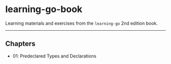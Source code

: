 # learning-go-book

Learning materials and exercises from the `learning-go` 2nd edition book.

-----

## Chapters

 * 01: Predeclared Types and Declarations
